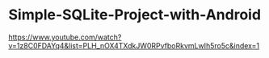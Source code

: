 # Simple-SQLite-Project-with-Android
https://www.youtube.com/watch?v=1z8C0FDAYq4&list=PLH_nOX4TXdkJW0RPvfboRkvmLwIh5ro5c&index=1
